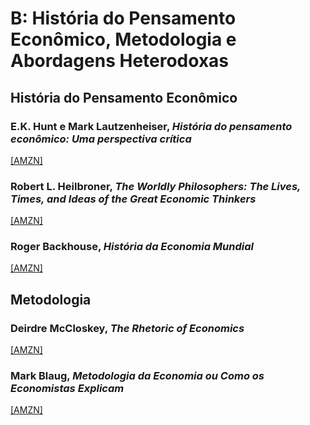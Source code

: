 # B:	História do Pensamento Econômico, Metodologia e Abordagens Heterodoxas

## História do Pensamento Econômico

### E.K. Hunt e Mark Lautzenheiser, *História do pensamento econômico: Uma perspectiva crítica*
[[AMZN]](https://www.amazon.com.br/Hist%C3%B3ria-do-Pensamento-Econ%C3%B4mico-Hunt/dp/8535256091/)

### Robert L. Heilbroner, *The Worldly Philosophers: The Lives, Times, and Ideas of the Great Economic Thinkers*
[[AMZN]](https://www.amazon.com.br/Worldly-Philosophers-Lives-Economic-Thinkers/dp/068486214X)

### Roger Backhouse, *História da Economia Mundial*
[[AMZN]](https://www.amazon.com.br/Hist%C3%B3ria-economia-mundial-Roger-Backhouse/dp/8574481270)


## Metodologia

### Deirdre McCloskey, *The Rhetoric of Economics*

[[AMZN]](https://www.amazon.com.br/Rhetoric-Economics-Human-Sciences-English-ebook/dp/B0047BJ1OE)

### Mark Blaug, *Metodologia da Economia ou Como os Economistas Explicam*

[[AMZN]](https://www.amazon.com.br/Metodologia-Economia-Como-Economistas-Explicam/dp/853140083X)
